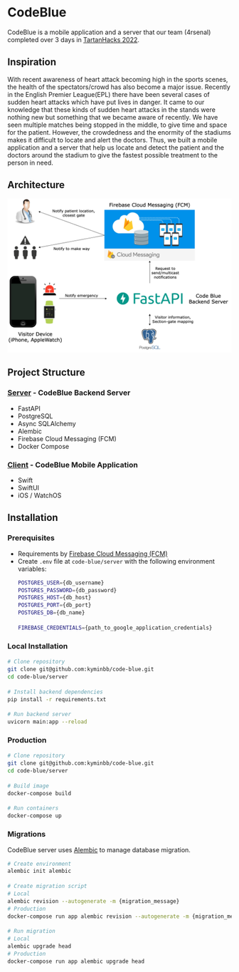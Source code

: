# CodeBlue

CodeBlue is a mobile application and a server that our team (4rsenal) completed over 3 days
in [TartanHacks 2022](https://www.tartanhacks.com).

## Inspiration

With recent awareness of heart attack becoming high in the sports scenes, the health of the spectators/crowd has also
become a major issue. Recently in the English Premier League(EPL) there have been several cases of sudden heart attacks
which have put lives in danger. It came to our knowledge that these kinds of sudden heart attacks in the stands were
nothing new but something that we became aware of recently. We have seen multiple matches being stopped in the middle,
to give time and space for the patient. However, the crowdedness and the enormity of the stadiums makes it difficult to
locate and alert the doctors. Thus, we built a mobile application and a server that help us locate and detect the
patient and the doctors around the stadium to give the fastest possible treatment to the person in need.

## Architecture

<p align="center">
  <img src="docs/architecture.png" width="950" >
</p>

## Project Structure

### [Server](https://github.com/kyminbb/code-blue/tree/main/server) - CodeBlue Backend Server

- FastAPI
- PostgreSQL
- Async SQLAlchemy
- Alembic
- Firebase Cloud Messaging (FCM)
- Docker Compose

### [Client](https://github.com/kyminbb/code-blue/tree/main/client) - CodeBlue Mobile Application

- Swift
- SwiftUI
- iOS / WatchOS

## Installation

### Prerequisites

- Requirements by [Firebase Cloud Messaging (FCM)](https://firebase.google.com/docs/cloud-messaging)
- Create `.env` file at `code-blue/server` with the following environment variables:
    ```bash
    POSTGRES_USER={db_username}
    POSTGRES_PASSWORD={db_password}
    POSTGRES_HOST={db_host}
    POSTGRES_PORT={db_port}
    POSTGRES_DB={db_name}

    FIREBASE_CREDENTIALS={path_to_google_application_credentials}
    ```

### Local Installation

```bash
# Clone repository
git clone git@github.com:kyminbb/code-blue.git
cd code-blue/server

# Install backend dependencies
pip install -r requirements.txt

# Run backend server
uvicorn main:app --reload
```

### Production

```bash
# Clone repository
git clone git@github.com:kyminbb/code-blue.git
cd code-blue/server

# Build image
docker-compose build

# Run containers
docker-compose up
```

### Migrations

CodeBlue server uses [Alembic](https://alembic.sqlalchemy.org/en/latest/index.html) to manage database migration.

```bash
# Create environment
alembic init alembic

# Create migration script
# Local
alembic revision --autogenerate -m {migration_message}
# Production
docker-compose run app alembic revision --autogenerate -m {migration_message}

# Run migration
# Local
alembic upgrade head
# Production
docker-compose run app alembic upgrade head
```